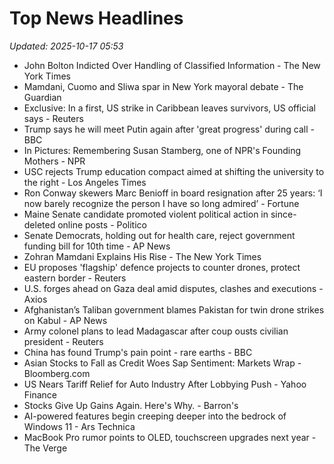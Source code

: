 # Top News Headlines

_Updated: 2025-10-17 05:53_

- John Bolton Indicted Over Handling of Classified Information - The New York Times
- Mamdani, Cuomo and Sliwa spar in New York mayoral debate - The Guardian
- Exclusive: In a first, US strike in Caribbean leaves survivors, US official says - Reuters
- Trump says he will meet Putin again after 'great progress' during call - BBC
- In Pictures: Remembering Susan Stamberg, one of NPR's Founding Mothers - NPR
- USC rejects Trump education compact aimed at shifting the university to the right - Los Angeles Times
- Ron Conway skewers Marc Benioff in board resignation after 25 years: ‘I now barely recognize the person I have so long admired’ - Fortune
- Maine Senate candidate promoted violent political action in since-deleted online posts - Politico
- Senate Democrats, holding out for health care, reject government funding bill for 10th time - AP News
- Zohran Mamdani Explains His Rise - The New York Times
- EU proposes 'flagship' defence projects to counter drones, protect eastern border - Reuters
- U.S. forges ahead on Gaza deal amid disputes, clashes and executions - Axios
- Afghanistan’s Taliban government blames Pakistan for twin drone strikes on Kabul - AP News
- Army colonel plans to lead Madagascar after coup ousts civilian president - Reuters
- China has found Trump's pain point - rare earths - BBC
- Asian Stocks to Fall as Credit Woes Sap Sentiment: Markets Wrap - Bloomberg.com
- US Nears Tariff Relief for Auto Industry After Lobbying Push - Yahoo Finance
- Stocks Give Up Gains Again. Here's Why. - Barron's
- AI-powered features begin creeping deeper into the bedrock of Windows 11 - Ars Technica
- MacBook Pro rumor points to OLED, touchscreen upgrades next year - The Verge